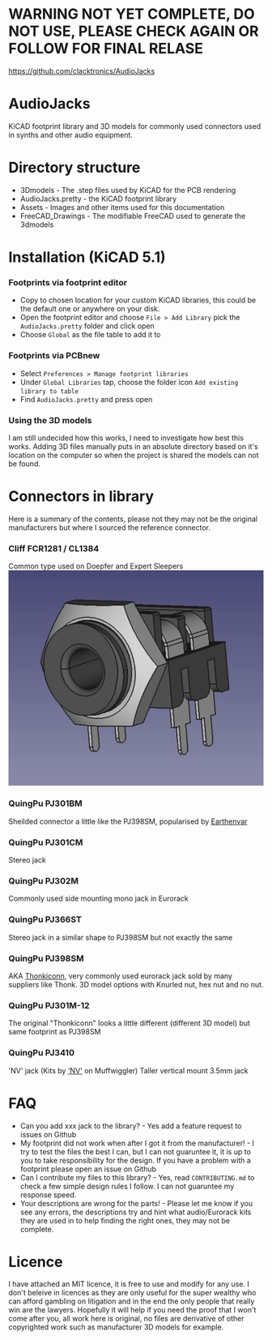 # WARNING NOT YET COMPLETE, DO NOT USE, PLEASE CHECK AGAIN OR FOLLOW FOR FINAL RELASE
https://github.com/clacktronics/AudioJacks

# AudioJacks
KiCAD footprint library and 3D models for commonly used connectors used in synths and other audio equipment.

# Directory structure
* 3Dmodels - The .step files used by KiCAD for the PCB rendering
* AudioJacks.pretty - the KiCAD footprint library
* Assets - Images and other items used for this documentation
* FreeCAD_Drawings - The modifiable FreeCAD used to generate the 3dmodels

# Installation (KiCAD 5.1)

### Footprints via footprint editor
* Copy to chosen location for your custom KiCAD libraries, this could be the default one or anywhere on your disk.
* Open the footprint editor and choose `File > Add Library` pick the `AudioJacks.pretty` folder and click open
* Choose `Global` as the file table to add it to 

### Footprints via PCBnew
* Select `Preferences > Manage footprint libraries`
* Under `Global Libraries` tap, choose the folder icon `Add existing library to table`
* Find `AudioJacks.pretty` and press open

### Using the 3D models
I am still undecided how this works, I need to investigate how best this works. Adding 3D files manually puts in an absolute directory based on it's location on the computer so when the project is shared the models can not be found.

# Connectors in library
Here is a summary of the contents, please not they may not be the original manufacturers but where I sourced the reference connector.

### Cliff FCR1281 / CL1384
Common type used on Doepfer and Expert Sleepers
![FCR1281](assets/FCR1281.jpg)

### QuingPu PJ301BM
Sheilded connector a little like the PJ398SM, popularised by [Earthenvar](http://erthenvar.com/blog/improved-jacks-now-shipping/)

### QuingPu PJ301CM
Stereo jack

### QuingPu PJ302M
Commonly used side mounting mono jack in Eurorack

### QuingPu PJ366ST
Stereo jack in a similar shape to PJ398SM but not exactly the same

### QuingPu PJ398SM
AKA [Thonkiconn](https://www.thonk.co.uk), very commonly used eurorack jack sold by many suppliers like Thonk. 3D model options with Knurled nut, hex nut and no nut.

### QuingPu PJ301M-12
The original "Thonkiconn" looks a little different (different 3D model) but same footprint as PJ398SM

### QuingPu PJ3410
'NV' jack (Kits by ['NV'](https://www.muffwiggler.com/forum/viewtopic.php?t=79912) on Muffwiggler) Taller vertical mount 3.5mm jack

# FAQ
* Can you add xxx jack to the library? - Yes add a feature request to issues on Github
* My footprint did not work when after I got it from the manufacturer! - I try to test the files the best I can, but I can not guaruntee it, it is up to you to take responsibility for the design. If you have a problem with a footprint please open an issue on Github
* Can I contribute my files to this library? - Yes, read `CONTRIBUTING.md` to check a few simple design rules I follow. I can not guaruntee my response speed.
* Your descriptions are wrong for the parts! - Please let me know if you see any errors, the descriptions try and hint what audio/Eurorack kits they are used in to help finding the right ones, they may not be complete.

# Licence

I have attached an MIT licence, it is free to use and modify for any use. I don't beleive in licences as they are only useful for the super wealthy who can afford gambling on litigation and in the end the only people that really win are the lawyers. Hopefully it will help if you need the proof that I won't come after you, all work here is original, no files are derivative of other copyrighted work such as manufacturer 3D models for example.
